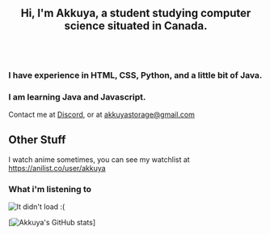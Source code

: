 
<h2 align=center> Hi, I'm Akkuya, a student studying computer science situated in Canada. </h2>

 <br><br>

### I have experience in HTML, CSS, Python, and a little bit of Java.
 
### I am learning Java and Javascript.

 

Contact me at [Discord](https://discordid.netlify.app/?id=737377683687735347), or at [akkuyastorage@gmail.com](mailto://akkuyastorage@gmail.com)


## Other Stuff

I watch anime sometimes, you can see my watchlist at https://anilist.co/user/akkuya

### What i'm listening to

![It didn't load :(](https://vps5.minzkraut.com/spotify/embed.png?key=orangemariodog&header=center&font=Raleway&headerFont=Comfortaa&color=b39eb5&border=ffffff&oversOnly=false)

[![Akkuya's GitHub stats](https://github-readme-stats.vercel.app/api?username=akkuya&theme=material-palenight)]

<!--

**Akkuya/akkuya** is a ✨ _special_ ✨ repository because its `README.md` (this file) appears on your GitHub profile.

Here are some ideas to get you started:

- 🔭 I’m currently working on ...
- 🌱 I’m currently learning ...
- 👯 I’m looking to collaborate on ...
- 🤔 I’m looking for help with ...
- 💬 Ask me about ...
- 📫 How to reach me: ...
- 😄 Pronouns: ...
- ⚡ Fun fact: ...
-->
